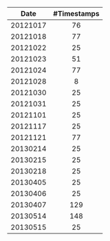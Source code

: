 |  Date     | #Timestamps  |
|  :----:   | :----:  |
| 20121017 | 76 |
| 20121018 | 77 |
| 20121022 | 25 |
| 20121023 | 51 |
| 20121024 | 77 |
| 20121028 | 8 |
| 20121030 | 25 |
| 20121031 | 25 |
| 20121101 | 25 |
| 20121117 | 25 |
| 20121121 | 77 |
| 20130214 | 25 |
| 20130215 | 25 |
| 20130218 | 25 |
| 20130405 | 25 |
| 20130406 | 25 |
| 20130407 | 129 |
| 20130514 | 148 |
| 20130515 | 25 |